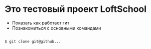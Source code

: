 # Это тестовый проект LoftSchool

+ Показать как работает гит 
+ Познакомиться с основными командами

```bash

$ git clone git@github...
